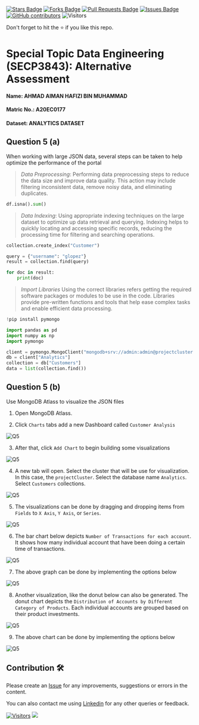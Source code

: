 <a href="https://github.com/drshahizan/SECP3843/stargazers"><img src="https://img.shields.io/github/stars/drshahizan/SECP3843" alt="Stars Badge"/></a>
<a href="https://github.com/drshahizan/SECP3843/network/members"><img src="https://img.shields.io/github/forks/drshahizan/SECP3843" alt="Forks Badge"/></a>
<a href="https://github.com/drshahizan/SECP3843/pulls"><img src="https://img.shields.io/github/issues-pr/drshahizan/SECP3843" alt="Pull Requests Badge"/></a>
<a href="https://github.com/drshahizan/SECP3843/issues"><img src="https://img.shields.io/github/issues/drshahizan/SECP3843" alt="Issues Badge"/></a>
<a href="https://github.com/drshahizan/SECP3843/graphs/contributors"><img alt="GitHub contributors" src="https://img.shields.io/github/contributors/drshahizan/SECP3843?color=2b9348"></a>
![Visitors](https://api.visitorbadge.io/api/visitors?path=https%3A%2F%2Fgithub.com%2Fdrshahizan%2FSECP3843&labelColor=%23d9e3f0&countColor=%23697689&style=flat)


Don't forget to hit the :star: if you like this repo.

# Special Topic Data Engineering (SECP3843): Alternative Assessment

#### Name: AHMAD AIMAN HAFIZI BIN MUHAMMAD
#### Matric No.: A20EC0177
#### Dataset: ANALYTICS DATASET

## Question 5 (a)
When working with large JSON data, several steps can be taken to help optimize the performance of the portal

>*Data Preprocessing*:
Performing data preprocessing steps to reduce the data size and improve data quality. This action may include filtering inconsistent data, remove noisy data, and eliminating duplicates.

```python
df.isna().sum()
```

>*Data Indexing*:
Using appropriate indexing techniques on the large dataset to optimize up data retrieval and querying. Indexing helps to quickly locating and accessing specific records, reducing the processing time for filtering and searching operations.

```python
collection.create_index("Customer")

query = {"username": "glopez"}
result = collection.find(query)

for doc in result:
    print(doc)
```

>*Import Libraries*
Using the correct libraries refers getting the required software packages or modules to be use in the code. Libraries provide pre-written functions and tools that help ease complex tasks and enable efficient data processing.

```python
!pip install pymongo

import pandas as pd
import numpy as np
import pymongo

client = pymongo.MongoClient("mongodb+srv://admin:admin@projectcluster.7sndifd.mongodb.net/")
db = client["Analytics"]
collection = db["Customers"]
data = list(collection.find())
```

## Question 5 (b)
Use MongoDB Atlass to visualize the JSON files

1. Open MongoDB Atlass.

2. Click `Charts` tabs add a new Dashboard called `Customer Analysis`

![Q5](https://github.com/drshahizan/SECP3843/blob/main/submission/AimanHafizi619/Question%205/files/images/Q5%20image2.png)

3. After that, click `Add Chart` to begin building some visualizations

![Q5](https://github.com/drshahizan/SECP3843/blob/main/submission/AimanHafizi619/Question%205/files/images/Q5%20image3.png)

4. A new tab will open. Select the cluster that will be use for visualization. In this case, the `projectCluster`. Select the database name `Analytics`. Select `Customers` collections.

![Q5](https://github.com/drshahizan/SECP3843/blob/main/submission/AimanHafizi619/Question%205/files/images/Q5%20image4.png)

5. The visualizations can be done by dragging and dropping items from `Fields` to `X Axis`, `Y Axis`, or `Series`.

![Q5](https://github.com/drshahizan/SECP3843/blob/main/submission/AimanHafizi619/Question%205/files/images/Q5%20image5.png)

6. The bar chart below depicts `Number of Transactions for each account`. It shows how many individual account that have been doing a certain time of transactions.

![Q5](https://github.com/drshahizan/SECP3843/blob/main/submission/AimanHafizi619/Question%205/files/images/Q5%20image6.png)

7. The above graph can be done by implementing the options below

![Q5](https://github.com/drshahizan/SECP3843/blob/main/submission/AimanHafizi619/Question%205/files/images/Q5%20image7.png)  

8. Another visualization, like the donut below can also be generated. The donut chart depicts the `Distribution of Accounts by Different Category of Products`. Each individual accounts are grouped based on their product investments.

![Q5](https://github.com/drshahizan/SECP3843/blob/main/submission/AimanHafizi619/Question%205/files/images/Q5%20image8.png)  

9. The above chart can be done by implementing the options below

![Q5](https://github.com/drshahizan/SECP3843/blob/main/submission/AimanHafizi619/Question%205/files/images/Q5%20image9.png) 

## Contribution 🛠️
Please create an [Issue](https://github.com/drshahizan/special-topic-data-engineering/issues) for any improvements, suggestions or errors in the content.

You can also contact me using [Linkedin](https://www.linkedin.com/in/aiman-hafizi-63b0a8275/) for any other queries or feedback.

[![Visitors](https://api.visitorbadge.io/api/visitors?path=https%3A%2F%2Fgithub.com%2Fdrshahizan&labelColor=%23697689&countColor=%23555555&style=plastic)](https://visitorbadge.io/status?path=https%3A%2F%2Fgithub.com%2Fdrshahizan)
![](https://hit.yhype.me/github/profile?user_id=81284918)





